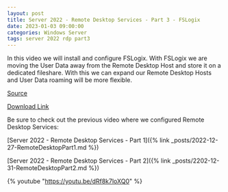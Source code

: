 ```yaml
---
layout: post
title: Server 2022 - Remote Desktop Services - Part 3 - FSLogix
date: 2023-01-03 09:00:00
categories: Windows Server
tags: server 2022 rdp part3
---
```


In this video we will install and configure FSLogix.
With FSLogix we are moving the User Data away from the Remote Desktop Host and store it on a dedicated fileshare.
With this we can expand our Remote Desktop Hosts and User Data roaming will be more flexible.


[Source](https://learn.microsoft.com/en-us/fslogix/overview)

[Download Link](https://aka.ms/fslogix-latest)

Be sure to check out the previous video where we configured Remote Desktop Services:

[Server 2022 - Remote Desktop Services - Part 1]({% link _posts/2022-12-27-RemoteDesktopPart1.md %})

[Server 2022 - Remote Desktop Services - Part 2]({% link _posts/2202-12-31-RemoteDesktopPart2.md %})

{% youtube "https://youtu.be/dRf8k7loXQ0" %}
